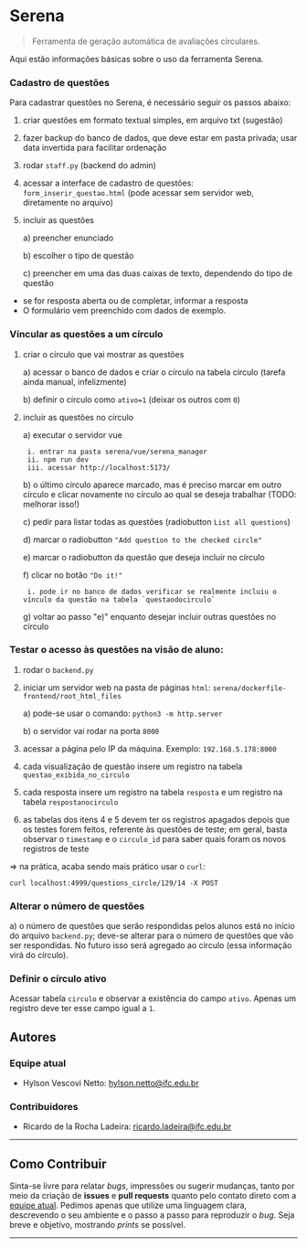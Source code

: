 # Serena

> Ferramenta de geração automática de avaliações circulares.

Aqui estão informações básicas sobre o uso da ferramenta Serena.


### Cadastro de questões

Para cadastrar questões no Serena, é necessário seguir os passos abaixo:

1) criar questões em formato textual simples, em arquivo txt (sugestão)
2) fazer backup do banco de dados, que deve estar em pasta privada; usar data invertida para facilitar ordenação
3) rodar `staff.py` (backend do admin)
4) acessar a interface de cadastro de questões: `form_inserir_questao.html` (pode acessar sem servidor web, diretamente no arquivo)
5) incluir as questões

	a) preencher enunciado

	b) escolher o tipo de questão

	c) preencher em uma das duas caixas de texto, dependendo do tipo de questão

* se for resposta aberta ou de completar, informar a resposta
* O formulário vem preenchido com dados de exemplo.


### Víncular as questões a um círculo

1) criar o círculo que vai mostrar as questões
	
    a) acessar o banco de dados e criar o círculo na tabela circulo (tarefa ainda manual, infelizmente)
    
    b) definir o círculo como `ativo=1` (deixar os outros com `0`)
    
2) incluir as questões no círculo
	
    a) executar o servidor vue
    
    	i. entrar na pasta serena/vue/serena_manager
        ii. npm run dev
    	iii. acessar http://localhost:5173/
        
    b) o último círculo aparece marcado, mas é preciso marcar em outro círculo e clicar novamente no círculo ao qual se deseja trabalhar (TODO: melhorar isso!)
    
    c) pedir para listar todas as questões (radiobutton `List all questions`)
  
  	d) marcar o radiobutton `"Add question to the checked circle"`
  	
    e) marcar o radiobutton da questão que deseja incluir no círculo
  	
    f) clicar no botão `"Do it!"`
    	
        i. pode ir no banco de dados verificar se realmente incluiu o vínculo da questão na tabela `questaodocirculo`
        
  	g) voltar ao passo "e)" enquanto desejar incluir outras questões no círculo
 
### Testar o acesso às questões na visão de aluno:

1) rodar o `backend.py`
2) iniciar um servidor web na pasta de páginas `html`: `serena/dockerfile-frontend/root_html_files`
	
    a) pode-se usar o comando: `python3 -m http.server`
    
    b) o servidor vai rodar na porta `8000`
    
3) acessar a página pelo IP da máquina. Exemplo: `192.168.5.178:8000`
4) cada visualização de questão insere um registro na tabela `questao_exibida_no_circulo`
5) cada resposta insere um registro na tabela `resposta` e um registro na tabela `respostanocirculo`
6) as tabelas dos itens 4 e 5 devem ter os registros apagados depois que os testes forem feitos, referente às questões de teste; em geral, basta observar o `timestamp` e o `circulo_id` para saber quais foram os novos registros de teste

=> na prática, acaba sendo mais prático usar o `curl`:

```curl localhost:4999/questions_circle/129/14 -X POST```

### Alterar o número de questões

a) o número de questões que serão respondidas pelos alunos está no início do arquivo `backend.py`; deve-se alterar para o número de questões que vão ser respondidas. No futuro isso será agregado ao círculo (essa informação virá do círculo).

### Definir o círculo ativo

Acessar tabela `circulo` e observar a existência do campo `ativo`. Apenas um registro deve ter esse campo igual a `1`.

## Autores

### Equipe atual

- Hylson Vescovi Netto: [hylson.netto@ifc.edu.br](mailto:hylson.netto@ifc.edu.br)

### Contribuidores

- Ricardo de la Rocha Ladeira: [ricardo.ladeira@ifc.edu.br](mailto:ricardo.ladeira@ifc.edu.br)

---

## Como Contribuir

Sinta-se livre para relatar _bugs_, impressões ou sugerir mudanças, tanto por meio da criação de **issues** e **pull requests** quanto pelo contato direto com a [equipe atual](#Equipe-atual). Pedimos apenas que utilize uma linguagem clara, descrevendo o seu ambiente e o passo a passo para reproduzir o _bug_. Seja breve e objetivo, mostrando _prints_ se possível.

---
